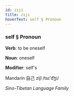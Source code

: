 ```yaml
---
id: zıȷi
title: zıȷi
hoverText: self § Pronoun
---
```


### self § Pronoun

**Verb**: to be oneself

**Noun**: oneself

**Modifier**: self's

Mandarin 自己 zìjǐ /tsɪ'd͡ʒi/

*Sino-Tibetan Language Family*